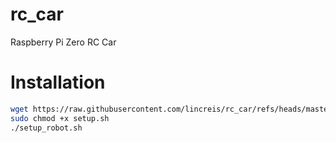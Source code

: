 # rc_car
Raspberry Pi Zero RC Car

# Installation

```bash
wget https://raw.githubusercontent.com/lincreis/rc_car/refs/heads/master/setup.sh
sudo chmod +x setup.sh
./setup_robot.sh